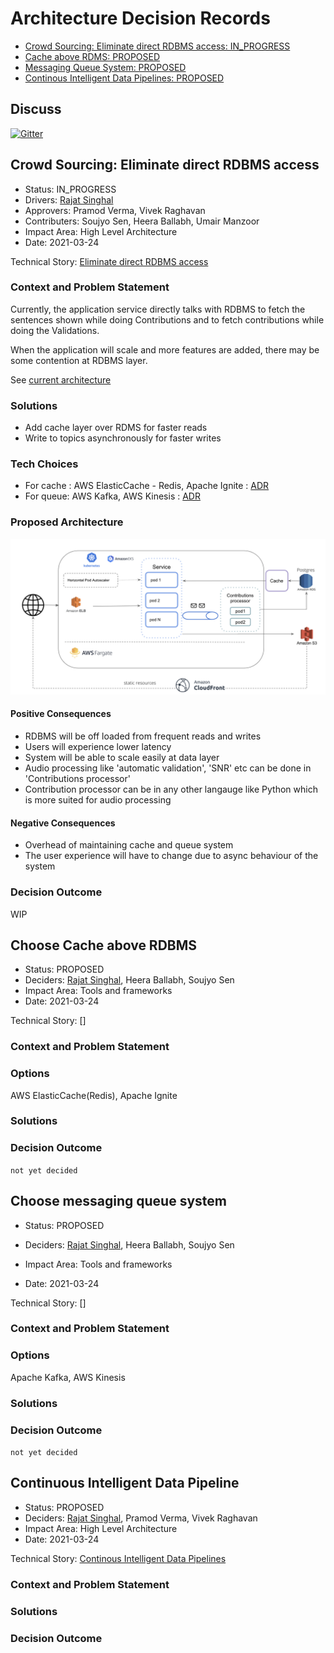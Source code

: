 # Architecture Decision Records

- [Crowd Sourcing: Eliminate direct RDBMS access: IN_PROGRESS](#crowd-sourcing-eliminate-direct-rdbms-access)
- [Cache above RDMS: PROPOSED](#choose-cache-above-rdbms)
- [Messaging Queue System: PROPOSED](#choose-messaging-queue-system)
- [Continous Intelligent Data Pipelines: PROPOSED](#continuous-intelligent-data-pipeline)

## Discuss

[![Gitter](https://badges.gitter.im/Vakyansh/community.svg)](https://gitter.im/Vakyansh/community?utm_source=badge&utm_medium=badge&utm_campaign=pr-badge)


## **Crowd Sourcing: Eliminate direct RDBMS access**

- Status: IN_PROGRESS
- Drivers: [Rajat Singhal](https://github.com/srajat84)
- Approvers: Pramod Verma, Vivek Raghavan
- Contributers: Soujyo Sen, Heera Ballabh, Umair Manzoor
- Impact Area: High Level Architecture
- Date: 2021-03-24

Technical Story: [Eliminate direct RDBMS access](https://project-sunbird.atlassian.net/browse/SOC-2)

### Context and Problem Statement

Currently, the application service directly talks with RDBMS to fetch the sentences shown while doing Contributions and to fetch contributions while doing the Validations.

When the application will scale and more features are added, there may be some contention at RDBMS layer.

See [current architecture](https://open-speech-ekstep.github.io/crowdsource_platform/#architecture)

### Solutions

- Add cache layer over RDMS for faster reads
- Write to topics asynchronously for faster writes

### Tech Choices

- For cache : AWS ElasticCache - Redis, Apache Ignite : [ADR](#choose-cache-above-rdbms)
- For queue: AWS Kafka, AWS Kinesis : [ADR](#choose-messaging-queue-system)

### Proposed Architecture

![ADR](img/crowdsource/adr1.png)

#### Positive Consequences

- RDBMS will be off loaded from frequent reads and writes
- Users will experience lower latency
- System will be able to scale easily at data layer
- Audio processing like 'automatic validation', 'SNR' etc can be done in 'Contributions processor'
- Contribution processor can be in any other langauge like Python which is more suited for audio processing

#### Negative Consequences

- Overhead of maintaining cache and queue system
- The user experience will have to change due to async behaviour of the system

### Decision Outcome

WIP

## **Choose Cache above RDBMS**

- Status: PROPOSED
- Deciders: [Rajat Singhal](https://github.com/srajat84), Heera Ballabh, Soujyo Sen
- Impact Area: Tools and frameworks
- Date: 2021-03-24

Technical Story: []

### Context and Problem Statement

### Options

AWS ElasticCache(Redis), Apache Ignite

### Solutions

### Decision Outcome

```not yet decided```


## **Choose messaging queue system**

- Status: PROPOSED
- Deciders: [Rajat Singhal](https://github.com/srajat84), Heera Ballabh, Soujyo Sen
- Impact Area: Tools and frameworks

- Date: 2021-03-24

Technical Story: []

### Context and Problem Statement

### Options

Apache Kafka, AWS Kinesis

### Solutions

### Decision Outcome

```not yet decided```

## **Continuous Intelligent Data Pipeline**

- Status: PROPOSED
- Deciders: [Rajat Singhal](https://github.com/srajat84), Pramod Verma, Vivek Raghavan
- Impact Area: High Level Architecture
- Date: 2021-03-24

Technical Story: [Continous Intelligent Data Pipelines](https://project-sunbird.atlassian.net/browse/SOC-3)

### Context and Problem Statement

### Solutions

### Decision Outcome